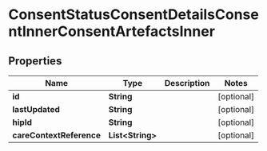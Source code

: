 

# ConsentStatusConsentDetailsConsentInnerConsentArtefactsInner


## Properties

| Name | Type | Description | Notes |
|------------ | ------------- | ------------- | -------------|
|**id** | **String** |  |  [optional] |
|**lastUpdated** | **String** |  |  [optional] |
|**hipId** | **String** |  |  [optional] |
|**careContextReference** | **List&lt;String&gt;** |  |  [optional] |



